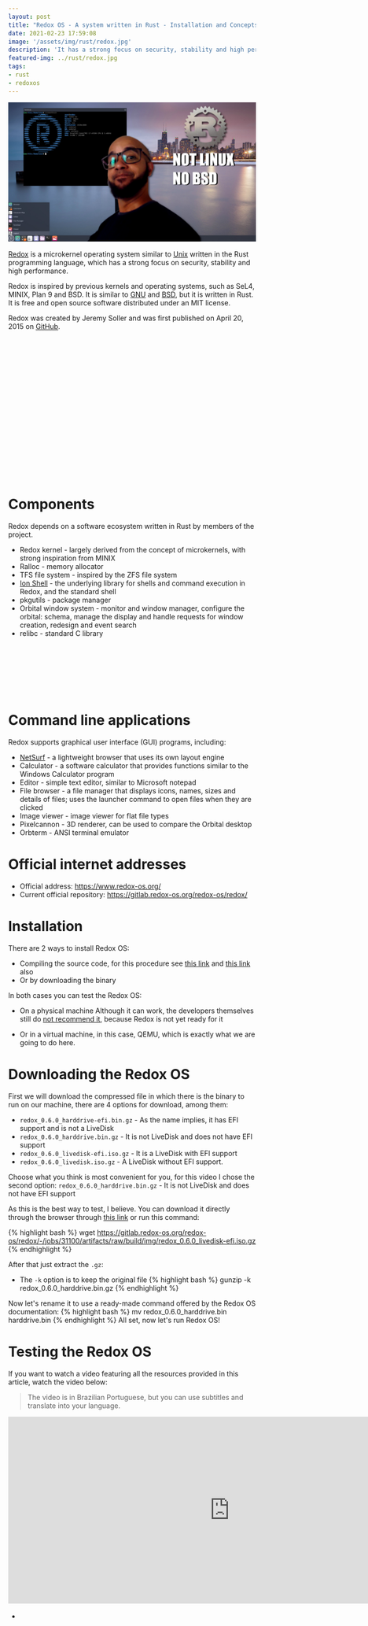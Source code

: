 ```yaml
---
layout: post
title: "Redox OS - A system written in Rust - Installation and Concepts"
date: 2021-02-23 17:59:08
image: '/assets/img/rust/redox.jpg'
description: 'It has a strong focus on security, stability and high performance.'
featured-img: ../rust/redox.jpg
tags:
- rust
- redoxos
---
```


![Redox OS - A system written in Rust - Installation and Concepts](/assets/img/rust/redox.jpg)

[Redox](https://redox-os.org/) is a microkernel operating system similar to [Unix](https://en.terminalroot.com.br/the-13-best-shell-for-your-linux-or-unix/) written in the Rust programming language, which has a strong focus on security, stability and high performance.

Redox is inspired by previous kernels and operating systems, such as SeL4, MINIX, Plan 9 and BSD. It is similar to [GNU](https://en.terminalroot.com.br/gnu-autotools-ultimate-tutorial-for-beginners/) and [BSD](https://en.terminalroot.com.br/openbsd-dual-boot-with-linux-single-partition/), but it is written in Rust. It is free and open source software distributed under an MIT license.

Redox was created by Jeremy Soller and was first published on April 20, 2015 on [GitHub](github.com/terroo).

<!-- QUADRADO -->
<script async src="//pagead2.googlesyndication.com/pagead/js/adsbygoogle.js"></script>
<ins class="adsbygoogle"
style="display:inline-block;width:336px;height:280px"
data-ad-client="ca-pub-2838251107855362"
data-ad-slot="5351066970"></ins>
<script>
(adsbygoogle = window.adsbygoogle || []).push({});
</script>

# Components

Redox depends on a software ecosystem written in Rust by members of the project.

+ Redox kernel - largely derived from the concept of microkernels, with strong inspiration from MINIX
+ Ralloc - memory allocator
+ TFS file system - inspired by the ZFS file system
+ [Ion Shell](https://openbase.com/rust/ion-shell) - the underlying library for shells and command execution in Redox, and the standard shell
+ pkgutils - package manager
+ Orbital window system - monitor and window manager, configure the orbital: schema, manage the display and handle requests for window creation, redesign and event search
+ relibc - standard C library

<!-- LISTA MIN -->
<script async src="//pagead2.googlesyndication.com/pagead/js/adsbygoogle.js"></script>
<ins class="adsbygoogle"
style="display:inline-block;width:730px;height:95px"
data-ad-client="ca-pub-2838251107855362"
data-ad-slot="5351066970"></ins>
<script>
(adsbygoogle = window.adsbygoogle || []).push({});
</script>

# Command line applications

Redox supports graphical user interface (GUI) programs, including:

+ [NetSurf](https://www.netsurf-browser.org/) - a lightweight browser that uses its own layout engine
+ Calculator - a software calculator that provides functions similar to the Windows Calculator program
+ Editor - simple text editor, similar to Microsoft notepad
+ File browser - a file manager that displays icons, names, sizes and details of files; uses the launcher command to open files when they are clicked
+ Image viewer - image viewer for flat file types
+ Pixelcannon - 3D renderer, can be used to compare the Orbital desktop
+ Orbterm - ANSI terminal emulator

<!-- RETANGULO LARGO 2 -->
<script async src="//pagead2.googlesyndication.com/pagead/js/adsbygoogle.js"></script>
<ins class="adsbygoogle"
style="display:block; text-align:center;"
data-ad-layout="in-article"
data-ad-format="fluid"
data-ad-client="ca-pub-2838251107855362"
data-ad-slot="8549252987"></ins>
<script>
(adsbygoogle = window.adsbygoogle || []).push({});
</script>

# Official internet addresses

+ Official address: <https://www.redox-os.org/>
+ Current official repository: <https://gitlab.redox-os.org/redox-os/redox/>

# Installation

There are 2 ways to install Redox OS:

+ Compiling the source code, for this procedure see [this link](https://doc.redox-os.org/book/ch02-04-preparing-the-build.html) and [this link](https://doc.redox-os.org/book/ch02-04-preparing-the-build.html) also
+ Or by downloading the binary

In both cases you can test the Redox OS:

+ On a physical machine Although it can work, the developers themselves still do [not recommend it](https://doc.redox-os.org/book/ch02-03-real-hardware.html), because Redox is not yet ready for it

+ Or in a virtual machine, in this case, QEMU, which is exactly what we are going to do here.

# Downloading the Redox OS

First we will download the compressed file in which there is the binary to run on our machine, there are 4 options for download, among them:

+ `redox_0.6.0_harddrive-efi.bin.gz` - As the name implies, it has EFI support and is not a LiveDisk
+ `redox_0.6.0_harddrive.bin.gz` - It is not LiveDisk and does not have EFI support
+ `redox_0.6.0_livedisk-efi.iso.gz` - It is a LiveDisk with EFI support
+ `redox_0.6.0_livedisk.iso.gz` - A LiveDisk without EFI support.

Choose what you think is most convenient for you, for this video I chose the second option:
`redox_0.6.0_harddrive.bin.gz` - It is not LiveDisk and does not have EFI support

As this is the best way to test, I believe. You can download it directly through the browser through [this link](https://gitlab.redox-os.org/redox-os/redox/-/jobs/31100/artifacts/browse/build/img/) or run this command:

{% highlight bash %}
wget https://gitlab.redox-os.org/redox-os/redox/-/jobs/31100/artifacts/raw/build/img/redox_0.6.0_livedisk-efi.iso.gz
{% endhighlight %}

After that just extract the `.gz`:

+ The `-k` option is to keep the original file
{% highlight bash %}
gunzip -k redox_0.6.0_harddrive.bin.gz
{% endhighlight %}

Now let's rename it to use a ready-made command offered by the Redox OS documentation:
{% highlight bash %}
mv redox_0.6.0_harddrive.bin harddrive.bin 
{% endhighlight %}
All set, now let's run Redox OS!

# Testing the Redox OS
If you want to watch a video featuring all the resources provided in this article, watch the video below:
> The video is in Brazilian Portuguese, but you can use subtitles and translate into your language.

<iframe width="900" height="380" src="https://www.youtube.com/embed/7yZb3HLU1tU" frameborder="0" allow="accelerometer; autoplay; clipboard-write; encrypted-media; gyroscope; picture-in-picture" allowfullscreen></iframe>

<!-- RETANGULO LARGO -->
<script async src="https://pagead2.googlesyndication.com/pagead/js/adsbygoogle.js"></script>
<!-- Informat -->
<ins class="adsbygoogle"
style="display:block"
data-ad-client="ca-pub-2838251107855362"
data-ad-slot="2327980059"
data-ad-format="auto"
data-full-width-responsive="true"></ins>
<script>
(adsbygoogle = window.adsbygoogle || []).push({});
</script>
+ 
